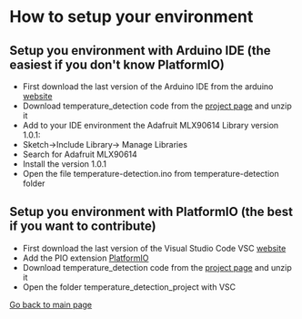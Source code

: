# How to setup your environment

## Setup you environment with Arduino IDE (the easiest if you don't know PlatformIO)

* First download the last version of the Arduino IDE from the arduino [website](https://www.arduino.cc/en/Main/Software)
* Download temperature_detection code from the [project page](https://github.com/helpfulengineering/project-temperature-detection) and unzip it
* Add to your IDE environment the Adafruit MLX90614 Library version 1.0.1:
* Sketch->Include Library-> Manage Libraries
* Search for Adafruit MLX90614
* Install the version 1.0.1
* Open the file temperature-detection.ino from temperature-detection folder

## Setup you environment with PlatformIO (the best if you want to contribute)

* First download the last version of the Visual Studio Code VSC  [website](https://code.visualstudio.com/)
* Add the PIO extension [PlatformIO](https://platformio.org/)
* Download temperature_detection code from the [project page](https://github.com/helpfulengineering/project-temperature-detection) and unzip it
* Open the folder temperature_detection_project with VSC

[Go back to main page](../README.md)
